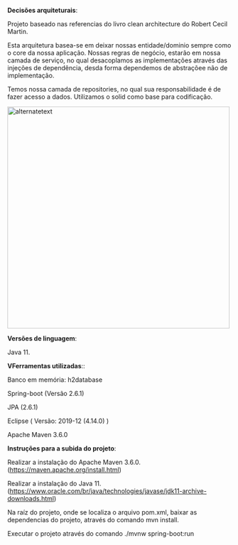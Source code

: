<b>Decisões arquiteturais</b>:

  Projeto baseado nas referencias do livro clean architecture do Robert Cecil Martin.

  Esta arquitetura basea-se em deixar nossas entidade/dominio sempre como o core da nossa aplicação.
  Nossas regras de negócio, estarão em nossa camada de serviço, no qual desacoplamos as implementações através das injeções de dependência, desda forma
  dependemos de abstraçõee não de implementação.

  Temos nossa camada de repositories, no qual sua responsabilidade é de fazer acesso a dados.
  Utilizamos o solid como base para codificação.

<img width="500" src="https://codersopinion.com/images/posts/clean-architecture/clean-architecture.png" alt="alternatetext">


<b>Versões de linguagem</b>:

  Java 11.

<b>VFerramentas utilizadas</b>::

  Banco em memória: h2database
  
  Spring-boot (Versão 2.6.1)
  
  JPA (2.6.1)
  
  Eclipse ( Versão: 2019-12 (4.14.0) )
  
  Apache Maven 3.6.0

<b>Instruções para a subida do projeto</b>:

Realizar a instalação do Apache Maven 3.6.0. (https://maven.apache.org/install.html)

Realizar a instalação do Java 11. (https://www.oracle.com/br/java/technologies/javase/jdk11-archive-downloads.html)

Na raíz do projeto, onde se localiza o arquivo pom.xml, baixar as dependencias do projeto, através do comando mvn install.

Executar o projeto através do comando  ./mvnw spring-boot:run



